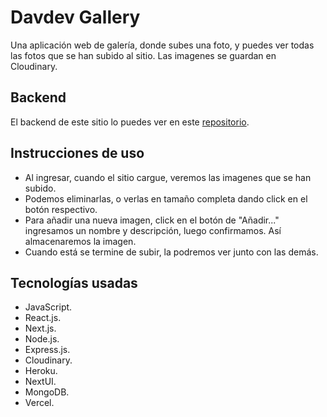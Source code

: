 # Davdev Gallery

Una aplicación web de galería, donde subes una foto, y puedes ver todas las
fotos que se han subido al sitio. Las imagenes se guardan en Cloudinary.

## Backend

El backend de este sitio lo puedes ver en este
[repositorio](https://github.com/jonathangg03/davdev-gallery-nextui-backend "repositorio").

## Instrucciones de uso

- Al ingresar, cuando el sitio cargue, veremos las imagenes que se han subido.
- Podemos eliminarlas, o verlas en tamaño completa dando click en el botón
  respectivo.
- Para añadir una nueva imagen, click en el botón de "Añadir..." ingresamos un
  nombre y descripción, luego confirmamos. Así almacenaremos la imagen.
- Cuando está se termine de subir, la podremos ver junto con las demás.

## Tecnologías usadas

- JavaScript.
- React.js.
- Next.js.
- Node.js.
- Express.js.
- Cloudinary.
- Heroku.
- NextUI.
- MongoDB.
- Vercel.

